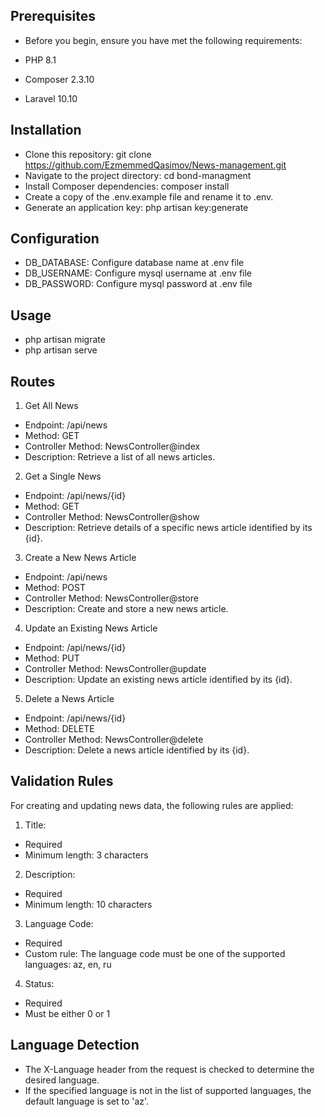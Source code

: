 ## Prerequisites
- Before you begin, ensure you have met the following requirements:

- PHP 8.1
- Composer 2.3.10
- Laravel 10.10

## Installation
- Clone this repository: git clone https://github.com/EzmemmedQasimov/News-management.git
- Navigate to the project directory: cd bond-managment
- Install Composer dependencies: composer install
- Create a copy of the .env.example file and rename it to .env.
- Generate an application key: php artisan key:generate

## Configuration

- DB_DATABASE: Configure database name at .env file
- DB_USERNAME: Configure mysql username at .env file
- DB_PASSWORD: Configure mysql password at .env file

## Usage

- php artisan migrate
- php artisan serve


## Routes

1. Get All News
- Endpoint: /api/news
- Method: GET
- Controller Method: NewsController@index
- Description: Retrieve a list of all news articles.


2. Get a Single News
- Endpoint: /api/news/{id}
- Method: GET
- Controller Method: NewsController@show
- Description: Retrieve details of a specific news article identified by its {id}.


3. Create a New News Article
- Endpoint: /api/news
- Method: POST
- Controller Method: NewsController@store
- Description: Create and store a new news article.


4. Update an Existing News Article
- Endpoint: /api/news/{id}
- Method: PUT
- Controller Method: NewsController@update
- Description: Update an existing news article identified by its {id}.


5. Delete a News Article
- Endpoint: /api/news/{id}
- Method: DELETE
- Controller Method: NewsController@delete
- Description: Delete a news article identified by its {id}.


## Validation Rules

For creating and updating news data, the following rules are applied:

1. Title:

- Required
- Minimum length: 3 characters

2. Description:

- Required
- Minimum length: 10 characters

3. Language Code:

- Required
- Custom rule: The language code must be one of the supported languages: az, en, ru

4. Status:

- Required
- Must be either 0 or 1


## Language Detection

- The X-Language header from the request is checked to determine the desired language.
- If the specified language is not in the list of supported languages, the default language is set to 'az'.